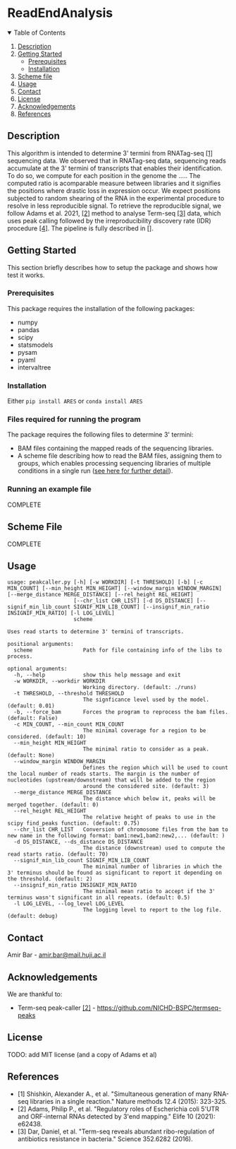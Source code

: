 # ReadEndAnalysis

<details open="open">
  <summary>Table of Contents</summary>
  <ol>
    <li>
      <a href="#description">Description</a>
    </li>
    <li>
      <a href="#getting-started">Getting Started</a>
      <ul>
        <li><a href="#prerequisites">Prerequisites</a></li>
        <li><a href="#installation">Installation</a></li>
      </ul>
    </li>
    <li><a href="#scheme-file">Scheme file</a></li>
    <li><a href="#usage">Usage</a></li>
    <li><a href="#contact">Contact</a></li>
    <li><a href="#license">License</a></li>
    <li><a href="#acknowledgements">Acknowledgements</a></li>
    <li><a href="#references">References</a></li>
  </ol>
</details>

## Description
This algorithm is intended to determine 3' termini from RNATag-seq [[1]](#1) sequencing data. We observed that in RNATag-seq data, sequencing reads accumulate at the 3' termini of transcripts that enables their identification. To do so, we compute for each position in the genome the ..... The computed ratio is acomparable measure between libraries and it signifies the positions where drastic loss in expression occur. We expect positions subjected to random shearing of the RNA in the experimental procedure to resolve in less reproducible signal. To retrieve the reproducible signal, we follow Adams et al. 2021, [[2]](#2) method to analyse Term-seq [[3]](#3) data, which uses peak calling followed by the irreproducibility discovery rate (IDR) procedure [[4]](#4).
The pipeline is fully described in [].


## Getting Started

This section briefly describes how to setup the package and shows how test it works. 

### Prerequisites

This package requires the installation of the following packages:
- numpy
- pandas
- scipy
- statsmodels
- pysam
- pyaml
- intervaltree

### Installation
Either ``pip install ARES`` or ``conda install ARES``

### Files required for running the program
The package requires the following files to determine 3' termini:
- BAM files containing the mapped reads of the sequencing libraries.
- A scheme file describing how to read the BAM files, assigning them to groups, which enables processing sequencing libraries of multiple conditions in a single run (<a href="#scheme-file">see here for further detail</a>).

### Running an example file
COMPLETE

## Scheme File
COMPLETE

## Usage
```
usage: peakcaller.py [-h] [-w WORKDIR] [-t THRESHOLD] [-b] [-c MIN_COUNT] [--min_height MIN_HEIGHT] [--window_margin WINDOW_MARGIN] [--merge_distance MERGE_DISTANCE] [--rel_height REL_HEIGHT]
                     [--chr_list CHR_LIST] [-d DS_DISTANCE] [--signif_min_lib_count SIGNIF_MIN_LIB_COUNT] [--insignif_min_ratio INSIGNIF_MIN_RATIO] [-l LOG_LEVEL]
                     scheme

Uses read starts to determine 3' termini of transcripts.

positional arguments:
  scheme                Path for file containing info of the libs to process.

optional arguments:
  -h, --help            show this help message and exit
  -w WORKDIR, --workdir WORKDIR
                        Working directory. (default: ./runs)
  -t THRESHOLD, --threshold THRESHOLD
                        The signficance level used by the model. (default: 0.01)
  -b, --force_bam       Forces the program to reprocess the bam files. (default: False)
  -c MIN_COUNT, --min_count MIN_COUNT
                        The minimal coverage for a region to be considered. (default: 10)
  --min_height MIN_HEIGHT
                        The minimal ratio to consider as a peak. (default: None)
  --window_margin WINDOW_MARGIN
                        Defines the region which will be used to count the local number of reads starts. The margin is the number of nucleotides (upstream/downstream) that will be added to the region
                        around the considered site. (default: 3)
  --merge_distance MERGE_DISTANCE
                        The distance which below it, peaks will be merged together. (default: 0)
  --rel_height REL_HEIGHT
                        The relative height of peaks to use in the scipy find_peaks function. (default: 0.75)
  --chr_list CHR_LIST   Conversion of chromosome files from the bam to new name in the following format: bam1:new1,bam2:new2,... (default: )
  -d DS_DISTANCE, --ds_distance DS_DISTANCE
                        The distance (downstream) used to compute the read starts ratio. (default: 70)
  --signif_min_lib_count SIGNIF_MIN_LIB_COUNT
                        The minimal number of libraries in which the 3' terminus should be found as significant to report it depending on the threshold. (default: 2)
  --insignif_min_ratio INSIGNIF_MIN_RATIO
                        The minimal mean ratio to accept if the 3' terminus wasn't significant in all repeats. (default: 0.5)
  -l LOG_LEVEL, --log_level LOG_LEVEL
                        The logging level to report to the log file. (default: debug)
```

## Contact
Amir Bar - amir.bar@mail.huji.ac.il

## Acknowledgements
We are thankful to:
- Term-seq peak-caller [[2]](#2) - https://github.com/NICHD-BSPC/termseq-peaks

## License
TODO: add MIT license (and a copy of Adams et al)

## References
- <a id="1">[1]</a>  Shishkin, Alexander A., et al. "Simultaneous generation of many RNA-seq libraries in a single reaction." Nature methods 12.4 (2015): 323-325.
- <a id="2">[2]</a>  Adams, Philip P., et al. "Regulatory roles of Escherichia coli 5'UTR and ORF-internal RNAs detected by 3'end mapping." Elife 10 (2021): e62438.
- <a id="3">[3]</a>  Dar, Daniel, et al. "Term-seq reveals abundant ribo-regulation of antibiotics resistance in bacteria." Science 352.6282 (2016).

